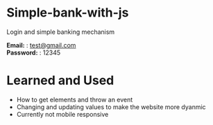 # Simple-bank-with-js
Login and simple banking mechanism <br />

**Email:** : test@gmail.com <br />
**Password:** : 12345 <br />

# Learned and Used

- How to get elements and throw an event
- Changing and updating values to make the website more dyanmic
- Currently not mobile responsive
